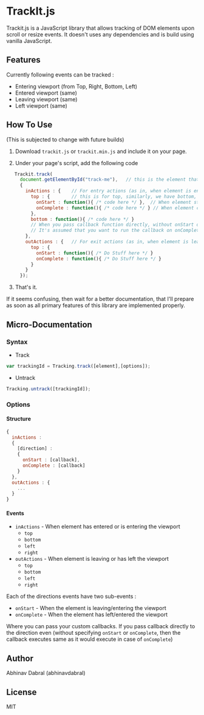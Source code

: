 # TrackIt.js

Trackit.js is a JavaScript library that allows tracking of DOM elements upon scroll or resize events. It doesn't uses any dependencies and is build using vanilla JavaScript.

## Features

Currently following events can be tracked :

- Entering viewport (from Top, Right, Bottom, Left)
- Entered viewport (same)
- Leaving viewport (same)
- Left viewport (same)

## How To Use

(This is subjected to change with future builds)

1. Download `trackit.js` or `trackit.min.js` and include it on your page.

2. Under your page's script, add the following code

```javascript
   Trackit.track(
     document.getElementById("track-me"),	// this is the element that we want to track
     {
       inActions : {	// For entry actions (as in, when element is entering viewport)
         top : {		// this is for top, similarly, we have bottom, left and right as well.
           onStart : function(){ /* code here */ },  // When element starts to enter      
           onComplete : function(){ /* code here */ } // When element completely entered
         },
         bottom : function(){ /* code here */ }
         // When you pass callback function directly, without onStart or onComplete
         // It's assumed that you want to run the callback on onComplete event.
       },
       outActions : {	// For exit actions (as in, when element is leaving viewport)
         top : {
           onStart : function(){ /* Do Stuff here */ }
           onComplete : function(){ /* Do Stuff here */ }
         }
       }
     });
```
3. That's it.

If it seems confusing, then wait for a better documentation, that I'll prepare as soon as all primary features of this library are implemented properly.

## Micro-Documentation

### Syntax

- Track
```javascript
var trackingId = Tracking.track([element],[options]);
```
- Untrack
```javascript
Tracking.untrack([trackingId]);
```

### Options

#### Structure

```javascript
{
  inActions :
  {
  	[direction] :
    {
      onStart : [callback],
      onComplete : [callback]
    }
  },
  outActions : {
    ...
  }
}
```

#### Events
- `inActions` - When element has entered or is entering the viewport
  - `top` 
  - `bottom`
  - `left`
  - `right`
- `outActions` - When element is leaving or has left the viewport
  - `top`
  - `bottom`
  - `left`
  - `right`


Each of the directions events have two sub-events :

- `onStart` - When the element is leaving/entering the viewport
- `onComplete` - When the element has left/entered the viewport

Where you can pass your custom callbacks. If you pass callback directly to the direction even (without specifying `onStart` or `onComplete`, then the callback executes same as it would execute in case of `onComplete`)


## Author

Abhinav Dabral (abhinavdabral)

## License

MIT